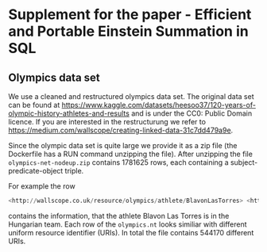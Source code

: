 # Supplement for the paper - Efficient and Portable Einstein Summation in SQL

## Olympics data set
We use a cleaned and restructured olympics data set. The original data set can be found at https://www.kaggle.com/datasets/heesoo37/120-years-of-olympic-history-athletes-and-results
and is under the CC0: Public Domain licence. If you are interested in the restructurung we refer to https://medium.com/wallscope/creating-linked-data-31c7dd479a9e.

Since the olympic data set is quite large we provide it as a zip file (the Dockerfile has a RUN command unzipping the file).
After unzipping the file `olympics-net-nodeup.zip` contains 1781625 rows, each containing a subject-predicate-object triple. 

For example the row 
````python
<http://wallscope.co.uk/resource/olympics/athlete/BlavonLasTorres> <http://dbpedia.org/ontology/team> <http://wallscope.co.uk/resource/olympics/team/Hungary> .
````
contains the information, that the athlete Blavon Las Torres is in the Hungarian team. Each row of the `olympics.nt` looks similiar with different uniform resource identifier (URIs). In total the file contains 544170 different URIs.

